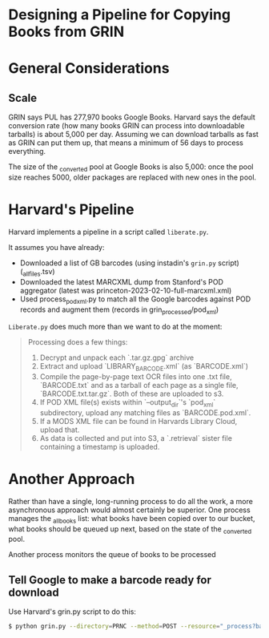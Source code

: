 # Designing a Pipeline for Copying Books from GRIN

# General Considerations

## Scale

GRIN says PUL has 277,970 books Google Books. Harvard says the default
conversion rate (how many books GRIN can process into downloadable
tarballs) is about 5,000 per day. Assuming we can download tarballs as
fast as GRIN can put them up, that means a minimum of 56 days to process
everything.

The size of the <sub>converted</sub> pool at Google Books is also 5,000:
once the pool size reaches 5000, older packages are replaced with new
ones in the pool.

# Harvard's Pipeline

Harvard implements a pipeline in a script called `liberate.py`.

It assumes you have already:

- Downloaded a list of GB barcodes (using instadin's `grin.py` script)
  (<sub>allfiles</sub>.tsv)
- Downloaded the latest MARCXML dump from Stanford's POD aggregator
  (latest was princeton-2023-02-10-full-marcxml.xml)
- Used process<sub>podxml</sub>.py to match all the Google barcodes
  against POD records and augment them (records in
  grin<sub>processed</sub>/pod<sub>xml</sub>)

`Liberate.py` does much more than we want to do at the moment:

> Processing does a few things:
>
> 1.  Decrypt and unpack each \`.tar.gz.gpg\` archive
> 2.  Extract and upload \`LIBRARY<sub>BARCODE</sub>.xml\` (as
>     \`BARCODE.xml\`)
> 3.  Compile the page-by-page text OCR files into one .txt file,
>     \`BARCODE.txt\` and as a tarball of each page as a single file,
>     \`BARCODE.txt.tar.gz\`. Both of these are uploaded to s3.
> 4.  If POD XML file(s) exists within \`–output<sub>dir</sub>\`'s
>     \`pod<sub>xml</sub>\` subdirectory, upload any matching files as
>     \`BARCODE.pod.xml\`.
> 5.  If a MODS XML file can be found in Harvards Library Cloud, upload
>     that.
> 6.  As data is collected and put into S3, a \`.retrieval\` sister file
>     containing a timestamp is uploaded.

# Another Approach

Rather than have a single, long-running process to do all the work, a
more asynchronous approach would almost certainly be superior. One
process manages the <sub>allbooks</sub> list: what books have been
copied over to our bucket, what books should be queued up next, based on
the state of the <sub>converted</sub> pool.

Another process monitors the queue of books to be processed

## Tell Google to make a barcode ready for download

Use Harvard's grin.py script to do this:

``` bash
$ python grin.py --directory=PRNC --method=POST --resource="_process?barcodes=123&barcodes=456&barcodes=789"
```
